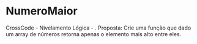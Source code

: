 # NumeroMaior
CrossCode - Nivelamento Lógica - 
. Proposta:
Crie uma função que dado um array de números retorna apenas o elemento mais alto entre eles.
